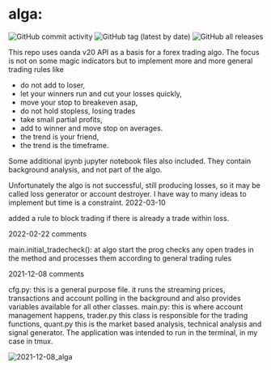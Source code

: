 # alga: 

![GitHub commit activity](https://img.shields.io/github/commit-activity/w/johnifx/alga) ![GitHub tag (latest by date)](https://img.shields.io/github/v/tag/johnifx/alga) ![GitHub all releases](https://img.shields.io/github/downloads/johnifx/alga/total)

This repo uses oanda v20 API as a basis for a forex trading algo. The focus is not on some magic indicators but to implement more and more general trading rules like 
- do not add to loser,
- let your winners run and cut your losses quickly,
- move your stop to breakeven asap,
- do not hold stopless, losing trades
- take small partial profits,
- add to winner and move stop on averages.
- the trend is your friend,
- the trend is the timeframe.

Some additional ipynb jupyter notebook files also included. They contain background analysis, and not part of the algo.

Unfortunately the algo is not successful, still producing losses, so it may be called loss generator or account destroyer.  I have way to many ideas to implement but time is a constraint.
2022-03-10

added a rule to block trading if there is already a trade within loss. 

2022-02-22 comments

main.initial_tradecheck(): at algo start the prog checks any open trades in the  method and processes them according to general trading rules

2021-12-08 comments

cfg.py: this is a general purpose file. it runs the streaming prices, transactions and account polling in the background and also provides variables available for all other classes.
main.py: this is where account management happens, trader.py this class is responsible for the trading functions, quant.py this is the market based analysis, technical analysis and signal generator.
The application was intended to run in the terminal, in my case in tmux.


![2021-12-08_alga](https://user-images.githubusercontent.com/70256142/145249113-bd38e462-3294-41a2-86ae-fa0a97743b0b.PNG)
